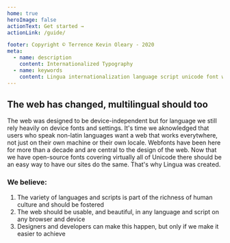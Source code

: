 ```yaml
---
home: true
heroImage: false
actionText: Get started →
actionLink: /guide/

footer: Copyright © Terrence Kevin Oleary - 2020
meta:
  - name: description
    content: Internationalized Typography
  - name: keywords
    content: Lingua internationalization language script unicode font webfont
---
```


## The web has changed, multilingual should too

The web was designed to be device-independent but for language we still rely heavily on device fonts and settings. It's time we aknowledged that users who speak non-latin languages want a web that works everytwhere, not just on their own machine or their own locale. Webfonts have been here for more than a decade and are central to the design of the web. Now that we have open-source fonts covering virtually all of Unicode there should be an easy way to have our sites do the same. That's why Lingua was created.

### We believe:

1. The variety of languages and scripts is part of the richness of human culture and should be fostered
2. The web should be usable, and beautiful, in any language and script on any browser and device
3. Designers and developers can make this happen, but only if we make it easier to achieve
